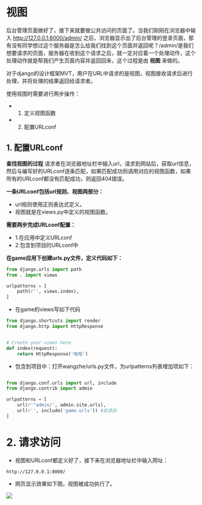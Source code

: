 # 视图

后台管理页面做好了，接下来就要做公共访问的页面了。当我们刚刚在浏览器中输入 http://127.0.0.1:8000/admin/ 之后，浏览器显示出了后台管理的登录页面，那有没有同学想过这个服务器是怎么给我们找到这个页面并返回呢？/admin/是我们想要请求的页面，服务器在收到这个请求之后，就一定对应着一个处理动作，这个处理动作就是帮我们产生页面内容并返回回来，这个过程是由 **视图** 来做的。

对于django的设计框架MVT，用户在URL中请求的是视图，视图接收请求后进行处理，并将处理的结果返回给请求者。

使用视图时需要进行两步操作：
- 1. 定义视图函数
- 2. 配置URLconf

## 1. 配置URLconf 
**查找视图的过程**
请求者在浏览器地址栏中输入url，请求到网站后，获取url信息，然后与编写好的URLconf逐条匹配，如果匹配成功则调用对应的视图函数，如果所有的URLconf都没有匹配成功，则返回404错误。

**一条URLconf包括url规则、视图两部分：**

- url规则使用正则表达式定义。
- 视图就是在views.py中定义的视图函数。

**需要两步完成URLconf配置：**

- 1.在应用中定义URLconf
- 2.包含到项目的URLconf中

**在game应用下创建urls.py文件，定义代码如下：**

```python
from django.urls import path
from . import views

urlpatterns = [
    path(r'', views.index),
]

```

- 在game的views写如下代码

```python
from django.shortcuts import render
from django.http import HttpResponse


# Create your views here.
def index(request):
    return HttpResponse('哈哈')

```



- 包含到项目中：打开wangzhe/urls.py文件，为urlpatterns列表增加项如下：

```python

from django.conf.urls import url, include
from django.contrib import admin

urlpatterns = [
    url(r'^admin/', admin.site.urls),
    url(r'', include('game.urls')) #后添加
]

```

# 2. 请求访问
- 视图和URLconf都定义好了，接下来在浏览器地址栏中输入网址：

```
http://127.0.0.1:8000/
```

- 网页显示效果如下图，视图被成功执行了。

![](http://tp.jikedaohang.com/20191114211236_PHQ8gn_Screenshot.jpeg)